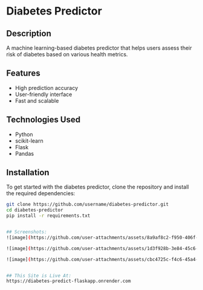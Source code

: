 # Diabetes Predictor

## Description
A machine learning-based diabetes predictor that helps users assess their risk of diabetes based on various health metrics.

## Features
- High prediction accuracy
- User-friendly interface
- Fast and scalable

## Technologies Used
- Python
- scikit-learn
- Flask
- Pandas

## Installation
To get started with the diabetes predictor, clone the repository and install the required dependencies:

```bash
git clone https://github.com/username/diabetes-predictor.git
cd diabetes-predictor
pip install -r requirements.txt


## Screenshots:
![image](https://github.com/user-attachments/assets/8a9af8c2-f950-406f-a0fe-72b0a65a0fd4)

![image](https://github.com/user-attachments/assets/1d3f928b-3e84-45c6-b871-59f91aba525b)

![image](https://github.com/user-attachments/assets/cbc4725c-f4c6-45a4-8668-fd18e3a17de9)


## This Site is Live At:
https://diabetes-predict-flaskapp.onrender.com

